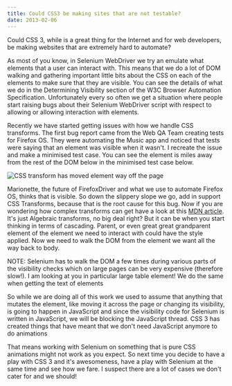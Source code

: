 ```yaml
---
title: Could CSS3 be making sites that are not testable?
date: 2013-02-06
--- 
```


Could CSS 3, while is a great thing for the Internet and for web developers, be making websites that are extremely hard to automate?

As most of you know, in Selenium WebDriver we try an emulate what elements that a user can interact with. This means that we do a lot of DOM walking and gathering important little bits about the CSS on each of the elements to make sure that they are visible. You can see the details of what we do in the Determining Visibility section of the W3C Browser Automation Specification. Unfortunately every so often we get a situation where people start raising bugs about their Selenium WebDriver script with respect to allowing or allowing interaction with elements.

Recently we have started getting issues with how we handle CSS transforms. The first bug report came from the Web QA Team creating tests for Firefox OS. They were automating the Music app and noticed that tests were saying that an element was visible when it wasn't. I recreate the issue and make a minimised test case. You can see the element is miles away from the rest of the DOM below in the minimised test case below. 

![CSS transform has moved element way off the page](/img/css_transform_to_nowhere.jpeg)

Marionette, the future of FirefoxDriver and what we use to automate Firefox OS, thinks that is visible. So down the slippery slope we go, add in support CSS Transforms, because that is the root cause for this bug. Now if you are wondering how complex transforms can get have a look at this [MDN article](https://developer.mozilla.org/en-US/docs/CSS/transform-function). It's just Algebraic transforms, no big deal right? But it can be when you start thinking in terms of cascading. Parent, or even great great grandparent element of the element we need to interact with could have the style applied. Now we need to walk the DOM from the element we want all the way back to body.

NOTE: Selenium has to walk the DOM a few times during various parts of the visibility checks which on large pages can be very expensive (therefore slow!). I am looking at you in particular large table element! We do the same when getting the text of elements

So while we are doing all of this work we used to assume that anything that mutates the element, like moving it across the page or changing its visibility, is going to happen in JavaScript and since the visibility code for Selenium is written in JavaScript, we will be blocking the JavaScript thread. CSS 3 has created things that have meant that we don't need JavaScript anymore to do animations

That means working with Selenium on something that is pure CSS animations might not work as you expect. So next time you decide to have a play with CSS 3 and it's awesomeness, have a play with Selenium at the same time and see how we fare. I suspect there are a lot of cases we don't cater for and we should! 